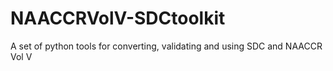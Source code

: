 # NAACCRVolV-SDCtoolkit
A set of python tools for converting, validating and using SDC and NAACCR Vol V
